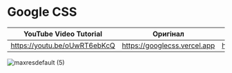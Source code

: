 # Google CSS

| YouTube Video Tutorial        |      Оригінал                             |             Моя версія                 |
|------------------------------ | ----------------------------------------- | -------------------------------------- |
| https://youtu.be/oUwRT6ebKcQ  | https://googlecss.vercel.app              | https://mrromanko.github.io/GoogleCSS/ |


![maxresdefault (5)](https://user-images.githubusercontent.com/94779582/167174157-4f5696fa-eaea-4660-b072-e2694330ad5e.jpg)
